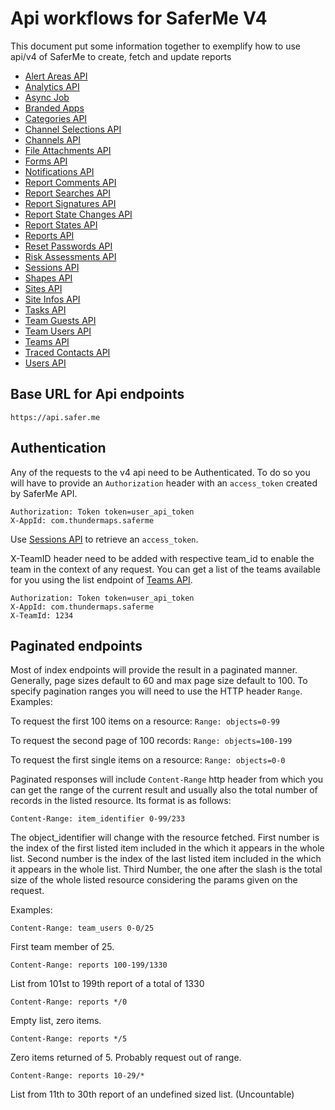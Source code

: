 # Api workflows for SaferMe V4
This document put some information together to exemplify how to use api/v4 of
SaferMe to create, fetch and update reports

- [Alert Areas API](alert_areas.md)
- [Analytics API](analytics.md)
- [Async Job](async_job.md)
- [Branded Apps](branded_apps.md)
- [Categories API](categories.md)
- [Channel Selections API](channel_selections.md)
- [Channels API](channels.md)
- [File Attachments API](file_attachments.md)
- [Forms API](forms.md)
- [Notifications API](notifications.md)
- [Report Comments API](report_comments.md)
- [Report Searches API](report_searches.md)
- [Report Signatures API](report_signatures.md)
- [Report State Changes API](report_state_changes.md)
- [Report States API](report_states.md)
- [Reports API](reports.md)
- [Reset Passwords API](reset_passwords.md)
- [Risk Assessments API](risk_assessments.md)
- [Sessions API](sessions.md)
- [Shapes API](shapes.md)
- [Sites API](sites.md)
- [Site Infos API](site_infos.md)
- [Tasks API](tasks.md)
- [Team Guests API](team_guests.md)
- [Team Users API](team_users.md)
- [Teams API](teams.md)
- [Traced Contacts API](traced_contacts.md)
- [Users API](users.md)

## Base URL for Api endpoints

```
https://api.safer.me
```

## Authentication
Any of the requests to the v4 api need to be Authenticated.
To do so you will have to provide an `Authorization` header with an `access_token`
created by SaferMe API.
```
Authorization: Token token=user_api_token
X-AppId: com.thundermaps.saferme
```
Use [Sessions API](sessions.md) to retrieve an `access_token`.

X-TeamID header need to be added with respective team_id to enable the team in the
context of any request. You can get a list of the teams available for you using
the list endpoint of [Teams API](teams.md).

```
Authorization: Token token=user_api_token
X-AppId: com.thundermaps.saferme
X-TeamId: 1234
```

## Paginated endpoints

Most of index endpoints will provide the result in a paginated manner. Generally,
page sizes default to 60 and max page size default to 100. To specify pagination
ranges you will need to use the HTTP header `Range`.
Examples:

To request the first 100 items on a resource:
`Range: objects=0-99`

To request the second page of 100 records:
`Range: objects=100-199`

To request the first single items on a resource:
`Range: objects=0-0`

Paginated responses will include `Content-Range` http header from which you can
get the range of the current result and usually also the total number of records
in the listed resource. Its format is as follows:

```
Content-Range: item_identifier 0-99/233
```
The object_identifier will change with the resource fetched. First number is the
index of the first listed item included in the which it appears in the whole list.
Second number is the index of the last listed item included in the which it appears in the whole list. Third Number, the one after the slash is the total size
of the whole listed resource considering the params given on the request.

Examples:

```
Content-Range: team_users 0-0/25
```
First team member of 25.

```
Content-Range: reports 100-199/1330
```
List from 101st to 199th report of a total of 1330

```
Content-Range: reports */0
```
Empty list, zero items.

```
Content-Range: reports */5
```
Zero items returned of 5. Probably request out of range.

```
Content-Range: reports 10-29/*
```
List from 11th to 30th report of an undefined sized list. (Uncountable)
